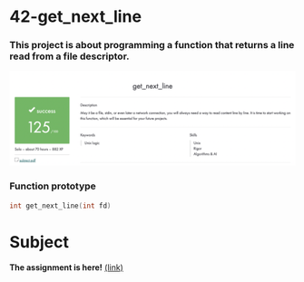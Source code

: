# 42-get_next_line
### This project is about programming a function that returns a line read from a file descriptor.
![Screenshot](result.png)
### Function prototype
```c
int	get_next_line(int fd)
```
# Subject
**The assignment is here!** [(link)](https://github.com/AtaullinShamil/42-get_next_line/blob/main/get_next_line_subject.pdf)
